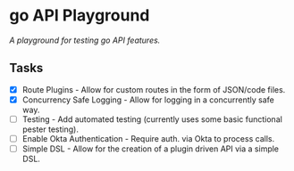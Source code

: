 # go API Playground

*A playground for testing go API features.*

## Tasks

- [X] Route Plugins - Allow for custom routes in the form of JSON/code files.
- [X] Concurrency Safe Logging - Allow for logging in a concurrently safe way.
- [ ] Testing - Add automated testing (currently uses some basic functional pester testing).
- [ ] Enable Okta Authentication - Require auth. via Okta to process calls.
- [ ] Simple DSL - Allow for the creation of a plugin driven API via a simple DSL.
